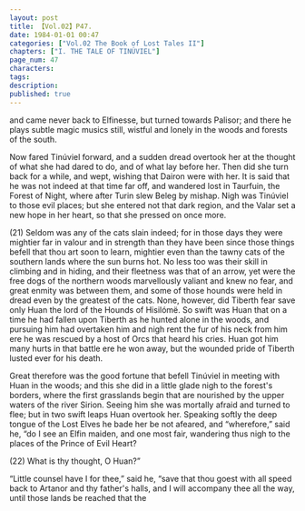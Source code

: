 ```yaml
---
layout: post
title: 【Vol.02】P47.
date: 1984-01-01 00:47
categories: ["Vol.02 The Book of Lost Tales II"]
chapters: ["I. THE TALE OF TINÚVIEL"]
page_num: 47
characters: 
tags: 
description: 
published: true
---
```


<p style="text-indent: 0;">
and came never back to Elfinesse, but turned towards Palisor; and there he plays subtle magic musics still, wistful and lonely in the woods and forests of the south.
</p>

Now fared Tinúviel forward, and a sudden dread overtook her at the thought of what she had dared to do, and of what lay before her. Then did she turn back for a while, and wept, wishing that Dairon were with her. It is said that he was not indeed at that time far off, and wandered lost in Taurfuin, the Forest of Night, where after Turin slew Beleg by mishap. Nigh was Tinúviel to those evil places; but she entered not that dark region, and the Valar set a new hope in her heart, so that she pressed on once more.

(21) Seldom was any of the cats slain indeed; for in those days they were mightier far in valour and in strength than they have been since those things befell that thou art soon to learn, mightier even than the tawny cats of the southern lands where the sun burns hot. No less too was their skill in climbing and in hiding, and their fleetness was that of an arrow, yet were the free dogs of the northern woods marvellously valiant and knew no fear, and great enmity was between them, and some of those hounds were held in dread even by the greatest of the cats. None, however, did Tiberth fear save only Huan the lord of the Hounds of Hisilómë. So swift was Huan that on a time he had fallen upon Tiberth as he hunted alone in the woods, and pursuing him had overtaken him and nigh rent the fur of his neck from him ere he was rescued by a host of Orcs that heard his cries. Huan got him many hurts in that battle ere he won away, but the wounded pride of Tiberth lusted ever for his death.

Great therefore was the good fortune that befell Tinúviel in meeting with Huan in the woods; and this she did in a little glade nigh to the forest's borders, where the first grasslands begin that are nourished by the upper waters of the river Sirion. Seeing him she was mortally afraid and turned to flee; but in two swift leaps Huan overtook her. Speaking softly the deep tongue of the Lost Elves he bade her be not afeared, and “wherefore,” said he, “do I see an Elfin maiden, and one most fair, wandering thus nigh to the places of the Prince of Evil Heart?

(22) What is thy thought, O Huan?”

“Little counsel have I for thee,” said he, “save that thou goest with all speed back to Artanor and thy father's halls, and I will accompany thee all the way, until those lands be reached that the

